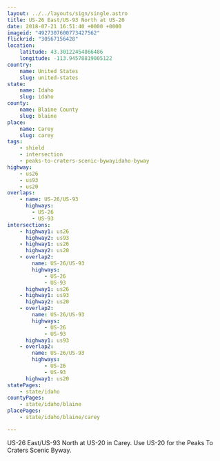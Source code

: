 ```yaml
---
layout: ../../layouts/sign/single.astro
title: US-26 East/US-93 North at US-20
date: 2018-07-21 16:51:40 +0000 +0000
imageid: "4927307600773427562"
flickrid: "30567156428"
location:
    latitude: 43.30122454866486
    longitude: -113.94578819005122
country:
    name: United States
    slug: united-states
state:
    name: Idaho
    slug: idaho
county:
    name: Blaine County
    slug: blaine
place:
    name: Carey
    slug: carey
tags:
    - shield
    - intersection
    - peaks-to-craters-scenic-bywayidaho-byway
highway:
    - us26
    - us93
    - us20
overlaps:
    - name: US-26/US-93
      highways:
        - US-26
        - US-93
intersections:
    - highway1: us26
      highway2: us93
    - highway1: us26
      highway2: us20
    - overlap2:
        name: US-26/US-93
        highways:
            - US-26
            - US-93
      highway1: us26
    - highway1: us93
      highway2: us20
    - overlap2:
        name: US-26/US-93
        highways:
            - US-26
            - US-93
      highway1: us93
    - overlap2:
        name: US-26/US-93
        highways:
            - US-26
            - US-93
      highway1: us20
statePages:
    - state/idaho
countyPages:
    - state/idaho/blaine
placePages:
    - state/idaho/blaine/carey

---
```

US-26 East/US-93 North at US-20 in Carey.  Use US-20 for the Peaks To Craters Scenic Byway.